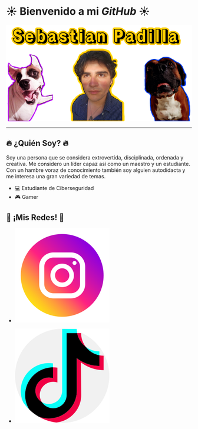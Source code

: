 # ☀ Bienvenido a mi _GitHub_ ☀

![Banner](img/banner.png)

---

## 🔥 ¿Quién Soy? 🔥

Soy una persona que se considera extrovertida, disciplinada, ordenada y creativa. Me considero un líder capaz así como un maestro y un estudiante. Con un hambre voraz de conocimiento también soy alguien autodidacta y me interesa una gran variedad de temas.

- 💻 Estudiante de Ciberseguridad 
- 🎮 Gamer

## 🌻 ¡Mis Redes! 🌻

- [![Insta](img/instagram.png)](https://www.instagram.com/sebastian.p29/)

- [![TikTok](img/TikTok.png)](https://www.tiktok.com/@pady_29)

